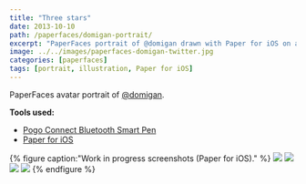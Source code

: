```yaml
---
title: "Three stars"
date: 2013-10-10
path: /paperfaces/domigan-portrait/
excerpt: "PaperFaces portrait of @domigan drawn with Paper for iOS on an iPad."
image: ../../images/paperfaces-domigan-twitter.jpg
categories: [paperfaces]
tags: [portrait, illustration, Paper for iOS]
---
```


PaperFaces avatar portrait of <a href="https://twitter.com/domigan">@domigan</a>.

**Tools used:**

- [Pogo Connect Bluetooth Smart Pen](https://www.amazon.com/gp/product/B009K448L4/ref=as_li_ss_tl?ie=UTF8&camp=1789&creative=390957&creativeASIN=B009K448L4&linkCode=as2&tag=mademist-20)
- [Paper for iOS](https://paper.bywetransfer.com/)

{% figure caption:"Work in progress screenshots (Paper for iOS)." %}
[![](../../images/paperfaces-domigan-process-1-600.jpg)](../../images/paperfaces-domigan-process-1-lg.jpg)
[![](../../images/paperfaces-domigan-process-2-600.jpg)](../../images/paperfaces-domigan-process-2-lg.jpg)
[![](../../images/paperfaces-domigan-process-3-600.jpg)](../../images/paperfaces-domigan-process-3-lg.jpg)
[![](../../images/paperfaces-domigan-process-4-600.jpg)](../../images/paperfaces-domigan-process-4-lg.jpg)
{% endfigure %}
